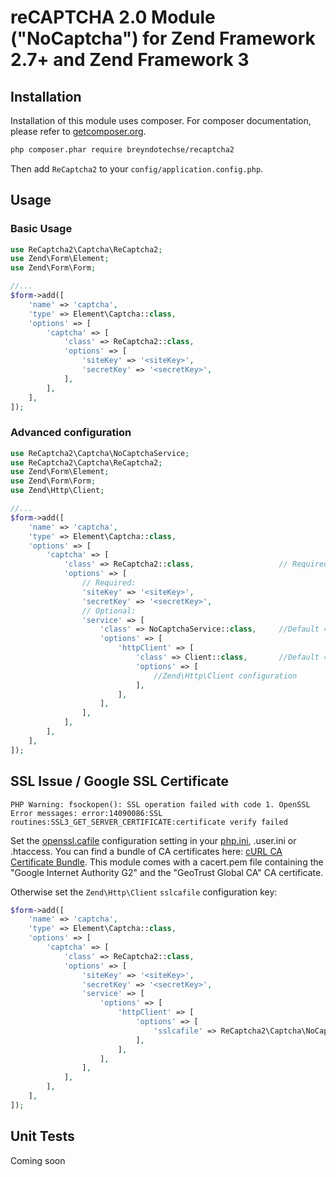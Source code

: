 # reCAPTCHA 2.0 Module ("NoCaptcha") for Zend Framework 2.7+ and Zend Framework 3

## Installation

Installation of this module uses composer. For composer documentation, please refer to
[getcomposer.org](http://getcomposer.org/).

```sh
php composer.phar require breyndotechse/recaptcha2
```

Then add `ReCaptcha2` to your `config/application.config.php`.

## Usage

### Basic Usage

```php
use ReCaptcha2\Captcha\ReCaptcha2;
use Zend\Form\Element;
use Zend\Form\Form;

//...
$form->add([
    'name' => 'captcha',
    'type' => Element\Captcha::class,
    'options' => [
        'captcha' => [
            'class' => ReCaptcha2::class,
            'options' => [
                'siteKey' => '<siteKey>',
                'secretKey' => '<secretKey>',
            ],
        ],
    ],
]);
```

### Advanced configuration

```php
use ReCaptcha2\Captcha\NoCaptchaService;
use ReCaptcha2\Captcha\ReCaptcha2;
use Zend\Form\Element;
use Zend\Form\Form;
use Zend\Http\Client;

//...
$form->add([
    'name' => 'captcha',
    'type' => Element\Captcha::class,
    'options' => [
        'captcha' => [
            'class' => ReCaptcha2::class,                   // Required
            'options' => [
                // Required:
                'siteKey' => '<siteKey>',
                'secretKey' => '<secretKey>',
                // Optional:
                'service' => [
                    'class' => NoCaptchaService::class,     //Default = ReCaptcha2\Captcha\NoCaptchaService
                    'options' => [
                        'httpClient' => [
                            'class' => Client::class,       //Default = Zend\Http\Client
                            'options' => [
                                //Zend\Http\Client configuration
                            ],
                        ],
                    ],
                ],
            ],
        ],
    ],
]);
```

## SSL Issue / Google SSL Certificate

```
PHP Warning: fsockopen(): SSL operation failed with code 1. OpenSSL Error messages: error:14090086:SSL routines:SSL3_GET_SERVER_CERTIFICATE:certificate verify failed
```

Set the [openssl.cafile](http://php.net/manual/en/openssl.configuration.php) configuration setting in your [php.ini](http://php.net/manual/en/ini.core.php), .user.ini or .htaccess.
You can find a bundle of CA certificates here: [cURL CA Certificate Bundle](https://curl.haxx.se/ca/cacert.pem). This module comes with a cacert.pem file containing the "Google Internet Authority G2" and the "GeoTrust Global CA" CA certificate.

Otherwise set the `Zend\Http\Client` `sslcafile` configuration key:

```php
$form->add([
    'name' => 'captcha',
    'type' => Element\Captcha::class,
    'options' => [
        'captcha' => [
            'class' => ReCaptcha2::class,
            'options' => [
                'siteKey' => '<siteKey>',
                'secretKey' => '<secretKey>',
                'service' => [
                    'options' => [
                        'httpClient' => [
                            'options' => [
                                'sslcafile' => ReCaptcha2\Captcha\NoCaptchaService::CACERT_PATH,
                            ],
                        ],
                    ],
                ],
            ],
        ],
    ],
]);
```

## Unit Tests

Coming soon